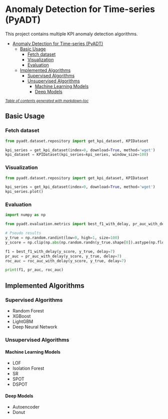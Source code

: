 # Anomaly Detection for Time-series (PyADT)

This project contains multiple KPI anomaly detection algorithms.

- [Anomaly Detection for Time-series (PyADT)](#anomaly-detection-for-time-series--pyadt-)
  * [Basic Usage](#basic-usage)
    + [Fetch dataset](#fetch-dataset)
    + [Visualization](#visualization)
    + [Evaluation](#evaluation)
  * [Implemented Algorithms](#implemented-algorithms)
    + [Supervised Algorithms](#supervised-algorithms)
    + [Unsupervised Algorithms](#unsupervised-algorithms)
      - [Machine Learning Models](#machine-learning-models)
      - [Deep Models](#deep-models)

<small><i><a href='http://ecotrust-canada.github.io/markdown-toc/'>Table of contents generated with markdown-toc</a></i></small>


## Basic Usage

### Fetch dataset

```python
from pyadt.dataset.repository import get_kpi_dataset, KPIDataset

kpi_series = get_kpi_dataset(index=0, download=True, method='wget')
kpi_dataset = KPIDataset(kpi_series=kpi_series, window_size=100)

```

### Visualization

```python
from pyadt.dataset.repository import get_kpi_dataset, KPIDataset

kpi_series = get_kpi_dataset(index=0, download=True, method='wget')
kpi_series.plot()
```

### Evaluation

```python
import numpy as np

from pyadt.evaluation.metrics import best_f1_with_delay, pr_auc_with_delay, roc_auc_with_delay

# Pseudo results
y_true = np.random.randint(low=0, high=1, size=100)
y_score = np.clip(np.abs(np.random.randn(y_true.shape[0]).astype(np.float32)), a_min=0.0, a_max=1.0)

f1 = best_f1_with_delay(y_score, y_true, delay=7)
pr_auc = pr_auc_with_delay(y_score, y_true, delay=7)
roc_auc = roc_auc_with_delay(y_score, y_true, delay=7)

print(f1, pr_auc, roc_auc)
```

## Implemented Algorithms

### Supervised Algorithms

- Random Forest
- XGBoost
- LightGBM
- Deep Neural Network

### Unsupervised Algorithms

#### Machine Learning Models

- LOF
- Isolation Forest
- SR
- SPOT
- DSPOT

#### Deep Models

- Autoencoder
- Donut
